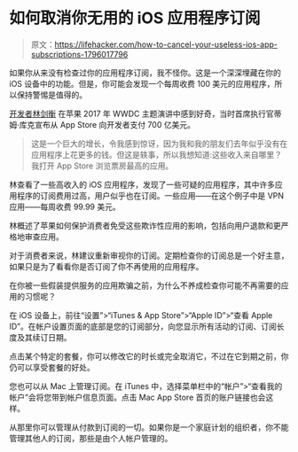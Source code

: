 # 如何取消你无用的 iOS 应用程序订阅

> 原文：<https://lifehacker.com/how-to-cancel-your-useless-ios-app-subscriptions-1796017796>

如果你从来没有检查过你的应用程序订阅，我不怪你。这是一个深深埋藏在你的 iOS 设备中的功能。但是，你可能会发现一个每周收费 100 美元的应用程序，所以保持警惕是值得的。



[开发者林剑衡](https://medium.com/@johnnylin/how-to-make-80-000-per-month-on-the-apple-app-store-bdb943862e88) 在苹果 2017 年 WWDC 主题演讲中感到好奇，当时首席执行官蒂姆·库克宣布从 App Store 向开发者支付 700 亿美元。

> 这是一个巨大的增长，令我感到惊讶，因为我和我的朋友们去年似乎没有在应用程序上花更多的钱。但这是轶事，所以我想知道:这些收入来自哪里？我打开 App Store 浏览票房最高的应用。

林查看了一些高收入的 iOS 应用程序，发现了一些可疑的应用程序，其中许多应用程序的订阅费用过高，用户似乎也在订阅。一些应用——在这个例子中是 VPN 应用——每周收费 99.99 美元。

林概述了苹果如何保护消费者免受这些欺诈性应用的影响，包括向用户退款和更严格地审查应用。

对于消费者来说，林建议重新审视你的订阅。定期检查你的订阅总是一个好主意，如果只是为了看看你是否订阅了你不再使用的应用程序。

在你被一些假装提供服务的应用欺骗之前，为什么不养成检查你可能不再需要的应用的习惯呢？

在 iOS 设备上，前往“设置”>“iTunes & App Store”>“Apple ID”>“查看 Apple ID”。在帐户设置页面的底部是您的订阅部分，向您显示所有活动的订阅、订阅长度及其续订日期。

点击某个特定的套餐，你可以修改它的时长或完全取消它，不过在它到期之前，你仍可以享受套餐的好处。

您也可以从 Mac 上管理订阅。在 iTunes 中，选择菜单栏中的“帐户”>“查看我的帐户”会将您带到帐户信息页面。点击 Mac App Store 首页的账户链接也会这样。

从那里你可以管理从付款到订阅的一切。如果你是一个家庭计划的组织者，你不能管理其他人的订阅，那些是由个人帐户管理的。